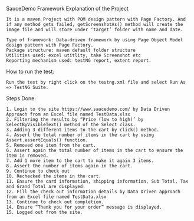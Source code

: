 SauceDemo Framework Explanation of the Project

    It is a maven Project with POM design pattern with Page Factory. And if any method gets failed, getScreenshotAs() method will create the 
    image file and will store under ‘target’ folder with name and date. 

    Type of framework: Data-driven framework by using Page Object Model design pattern with Page Factory.
    Package structure: maven default folder structure
    Utilities used: excel utitlity, take Screenshot etc
    Reporting mechanism used: testNG report, extent report.

How to run the test:

    Run the test by right click on the testng.xml file and select Run As => TestNG Suite.

Steps Done:

    1. Login to the site https://www.saucedemo.com/ by Data Driven Approach from an Excel file named TestData.xlsx
    2. Filtering the results by “Price (low to high)’ by SelectByVisibleText() method of the Select class.
    3. Adding 3 different items to the cart by click() method.
    4. Assert the total number of items in the cart by using Assert.assertEquals() function.
    5. Removed one item from the cart.
    6. Assert again the total number of items in the cart to ensure the item is removed.
    7. Add 1 more item to the cart to make it again 3 items.
    8. Assert the number of items again in the cart.
    9. Continue to check out
    10. Rechecked the items in the cart.
    11. Ensure the card information, shipping information, Sub Total, Tax and Grand Total are displayed.
    12. Fill the check out information details by Data Driven approach from an Excel file named TestData.xlsx
    13. Continue to check out completion.
    14. Ensure “Thank you for your order” message is displayed.
    15. Logged out from the site.
